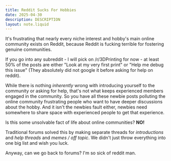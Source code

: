 ```yaml
---
title: Reddit Sucks For Hobbies 
date: 2025-04-30
description: DESCRIPTION
layout: note.liquid
---
```


It's frustrating that nearly every niche interest and hobby's main online community exists on Reddit, because Reddit is fucking terrible for fostering genuine communities.

If you go into any subreddit - I will pick on /r/3DPrinting for now - at least 50% of the posts are either "Look at my very first print" or "Help me debug this issue" (They absolutely did not google it before asking for help on reddit). 

While there is nothing *inherently* wrong with introducing yourself to the community or asking for help, that's not what keeps experienced members engaged in the community. So you have all these newbie posts polluting the online community frustrating people who want to have deeper discussions about the hobby. And it isn't the newbies fault either, newbies need somewhere to share space with experienced people to get that experience.

Is this some unsolvable fact of life about online communities? **NO!**

Traditional forums solved this by making separate threads for _introductions_ and _help threads_ and _memes / off topic_. We didn't just throw everything into one big list and wish you luck. 

Anyway, can we go back to forums? I'm so sick of reddit man. 
